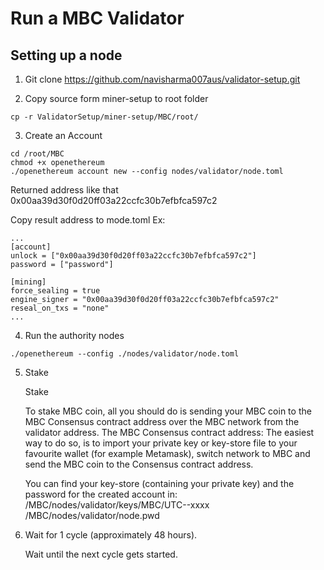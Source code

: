 # Run a MBC Validator
## Setting up a node
1. Git clone https://github.com/navisharma007aus/validator-setup.git

2. Copy source form miner-setup to root folder
```
cp -r ValidatorSetup/miner-setup/MBC/root/
```
3. Create an Account

```
cd /root/MBC
chmod +x openethereum
./openethereum account new --config nodes/validator/node.toml
```
Returned address like that 0x00aa39d30f0d20ff03a22ccfc30b7efbfca597c2

Copy result address to mode.toml
Ex:
```
...
[account]
unlock = ["0x00aa39d30f0d20ff03a22ccfc30b7efbfca597c2"]
password = ["password"]

[mining]
force_sealing = true
engine_signer = "0x00aa39d30f0d20ff03a22ccfc30b7efbfca597c2"
reseal_on_txs = "none"
...
```
4. Run the authority nodes
```
./openethereum --config ./nodes/validator/node.toml

```
5. Stake

    Stake

    To stake MBC coin, all you should do is sending your MBC coin to the MBC Consensus contract address over the MBC network from the validator address.
    The MBC Consensus contract address: <MAINNET CONSENSUS ADDRESS>
    The easiest way to do so, is to import your private key or key-store file to your favourite wallet (for example Metamask), switch network to MBC and send the MBC coin to the Consensus contract address.

    You can find your key-store (containing your private key) and the password for the created account in:
    /MBC/nodes/validator/keys/MBC/UTC--xxxx
    /MBC/nodes/validator/node.pwd

6. Wait for 1 cycle (approximately 48 hours).

    Wait until the next cycle gets started.
